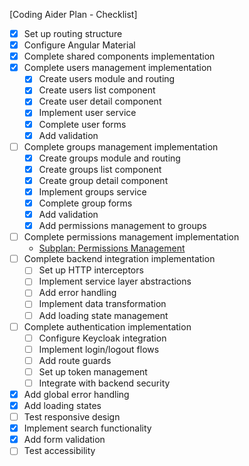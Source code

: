[Coding Aider Plan - Checklist]

- [x] Set up routing structure
- [x] Configure Angular Material
- [x] Complete shared components implementation
- [x] Complete users management implementation
  - [x] Create users module and routing
  - [x] Create users list component
  - [x] Create user detail component
  - [x] Implement user service
  - [x] Complete user forms
  - [x] Add validation
- [ ] Complete groups management implementation
  - [x] Create groups module and routing
  - [x] Create groups list component
  - [x] Create group detail component
  - [x] Implement groups service
  - [x] Complete group forms
  - [x] Add validation
  - [x] Add permissions management to groups
- [ ] Complete permissions management implementation
  - [Subplan: Permissions Management](user_management_permissions.md)
- [ ] Complete backend integration implementation
  - [ ] Set up HTTP interceptors
  - [ ] Implement service layer abstractions
  - [ ] Add error handling
  - [ ] Implement data transformation
  - [ ] Add loading state management
- [ ] Complete authentication implementation
  - [ ] Configure Keycloak integration
  - [ ] Implement login/logout flows
  - [ ] Add route guards
  - [ ] Set up token management
  - [ ] Integrate with backend security
- [x] Add global error handling
- [x] Add loading states
- [ ] Test responsive design
- [x] Implement search functionality
- [x] Add form validation
- [ ] Test accessibility
